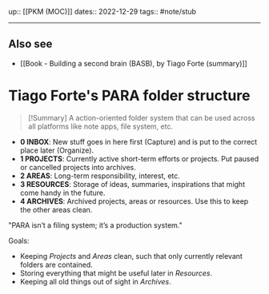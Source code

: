 up:: [[PKM (MOC)]]
dates:: 2022-12-29
tags:: #note/stub 

---

## Also see
- [[Book - Building a second brain (BASB), by Tiago Forte (summary)]]

# Tiago Forte's PARA folder structure

> [!Summary]
> A action-oriented folder system that can be used across all platforms like note apps, file system, etc.

- **0 INBOX**: New stuff goes in here first (Capture) and is put to the correct place later (Organize).
- **1 PROJECTS**: Currently active short-term efforts or projects. Put paused or cancelled projects into archives.
- **2 AREAS**: Long-term responsibility, interest, etc.
- **3 RESOURCES**: Storage of ideas, summaries, inspirations that might come handy in the future.
- **4 ARCHIVES**: Archived projects, areas or resources. Use this to keep the other areas clean.

"PARA isn’t a filing system; it’s a production system."

Goals:
- Keeping *Projects* and *Areas* clean, such that only currently relevant folders are contained.
- Storing everything that might be useful later in *Resources*.
- Keeping all old things out of sight in *Archives*.
